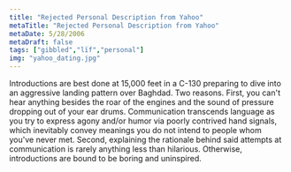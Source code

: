 ```yaml
---
title: "Rejected Personal Description from Yahoo"
metaTitle: "Rejected Personal Description from Yahoo"
metaDate: 5/28/2006
metaDraft: false
tags: ["gibbled","lïf","personal"]
img: "yahoo_dating.jpg"
---
```


Introductions are best done at 15,000 feet in a C-130 preparing to dive into an aggressive landing pattern over Baghdad. Two reasons. First, you can't hear anything besides the roar of the engines and the sound of pressure dropping out of your ear drums. Communication transcends language as you try to express agony and/or humor via poorly contrived hand signals, which inevitably convey meanings you do not intend to people whom you've never met. Second, explaining the rationale behind said attempts at communication is rarely anything less than hilarious. Otherwise, introductions are bound to be boring and uninspired.
